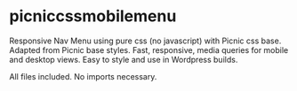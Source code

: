 # picniccssmobilemenu
Responsive Nav Menu using pure css (no javascript) with Picnic css base. Adapted from Picnic base styles.
Fast, responsive, media queries for mobile and desktop views. Easy to style and use in Wordpress builds.

All files included. No imports necessary.
